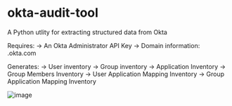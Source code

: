 # okta-audit-tool
A Python utlity for extracting structured data from Okta

Requires:
-> An Okta Administrator API Key
-> Domain information: <domain>.okta.com

Generates:
-> User inventory
-> Group inventory
-> Application Inventory
-> Group Members Inventory
-> User Application Mapping Inventory
-> Group Application Mapping Inventory

![image](https://user-images.githubusercontent.com/24815431/229294681-15b2f9d4-0ffb-4e1a-bc84-bbd5bbd84c01.png)


